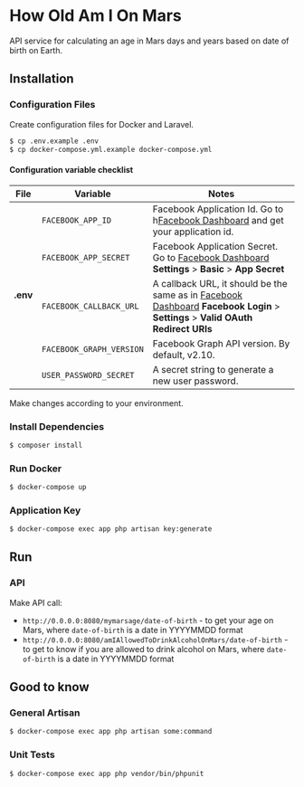 # How Old Am I On Mars
API service for calculating an age in Mars days and years based on date of birth on Earth.

## Installation
### Configuration Files
Create configuration files for Docker and Laravel.
```bash
$ cp .env.example .env
$ cp docker-compose.yml.example docker-compose.yml
```
#### Configuration variable checklist

<table>
    <thead>
        <tr>
            <th>File</th>
            <th>Variable</th>
            <th>Notes</th>
        </tr>
    </thead>
    <tbody>
        <tr>
            <td rowspan=5><strong>.env</strong></td>
            <td><code>FACEBOOK_APP_ID</code></td>
            <td>
            Facebook Application Id. Go to h<a href="https://developers.facebook.com">Facebook Dashboard</a> and get your application id.
            </td>
        </tr>
        <tr>
            <td><code>FACEBOOK_APP_SECRET</code></td>
            <td>
            Facebook Application Secret. Go to <a href="https://developers.facebook.com">Facebook Dashboard</a> <strong>Settings</strong> > <strong>Basic</strong> > <strong>App Secret</strong>
            </td>
        </tr>
        <tr>
            <td><code>FACEBOOK_CALLBACK_URL</code></td>
            <td>
            A callback URL, it should be the same as in <a href="https://developers.facebook.com">Facebook Dashboard</a> <strong>Facebook Login</strong> > <strong>Settings</strong> > <strong>Valid OAuth Redirect URIs</strong>
            </td>
        </tr>
        <tr>
            <td><code>FACEBOOK_GRAPH_VERSION</code></td>
            <td>
            Facebook Graph API version. By default, v2.10.
            </td>
        </tr>
        <tr>
            <td><code>USER_PASSWORD_SECRET</code></td>
            <td>
            A secret string to generate a new user password.
            </td>
        </tr>
    </tbody>
</table>

Make changes according to your environment.
### Install Dependencies
```bash
$ composer install
```
### Run Docker
```bash
$ docker-compose up
```
### Application Key
```bash
$ docker-compose exec app php artisan key:generate
```

## Run
### API
Make API call:
* `http://0.0.0.0:8080/mymarsage/date-of-birth` - to get your age on Mars, where `date-of-birth` is a date in YYYYMMDD format
* `http://0.0.0.0:8080/amIAllowedToDrinkAlcoholOnMars/date-of-birth` - to get to know if you are allowed to drink alcohol on Mars, where `date-of-birth` is a date in YYYYMMDD format

## Good to know
### General Artisan
```bash
$ docker-compose exec app php artisan some:command
```
### Unit Tests
```bash
$ docker-compose exec app php vendor/bin/phpunit
```